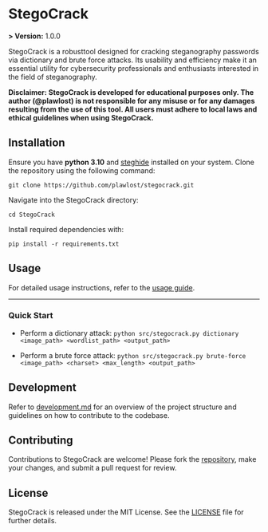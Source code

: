 # StegoCrack
**> Version:** 1.0.0

StegoCrack is a robusttool designed for cracking steganography passwords via dictionary and brute force attacks. Its usability and efficiency make it an essential utility for cybersecurity professionals and enthusiasts interested in the field of steganography.

**Disclaimer: StegoCrack is developed for educational purposes only. The author (@plawlost) is not responsible for any misuse or for any damages resulting from the use of this tool. All users must adhere to local laws and ethical guidelines when using StegoCrack.**

## Installation

Ensure you have **python 3.10** and [steghide](https://github.com/StefanoDeVuono/steghide) installed on your system. 
Clone the repository using the following command:

```git clone https://github.com/plawlost/stegocrack.git```

Navigate into the StegoCrack directory:

```cd StegoCrack```

Install required dependencies with:

```pip install -r requirements.txt```

## Usage

For detailed usage instructions, refer to the [usage guide](StegoCrack/docs/usage.md).

---------------------------------------------

### Quick Start

- Perform a dictionary attack:
```python src/stegocrack.py dictionary <image_path> <wordlist_path> <output_path>```

- Perform a brute force attack:
```python src/stegocrack.py brute-force <image_path> <charset> <max_length> <output_path>```


## Development

Refer to [development.md](StegoCrack/docs/development.md) for an overview of the project structure and guidelines on how to contribute to the codebase.

## Contributing

Contributions to StegoCrack are welcome! Please fork the [repository](https://github.com/plawlost/stegocrack), make your changes, and submit a pull request for review.

## License

StegoCrack is released under the MIT License. See the [LICENSE](LICENSE) file for further details.
